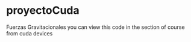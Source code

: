 # proyectoCuda
Fuerzas Gravitacionales
you can view this code in the section of course from cuda devices
